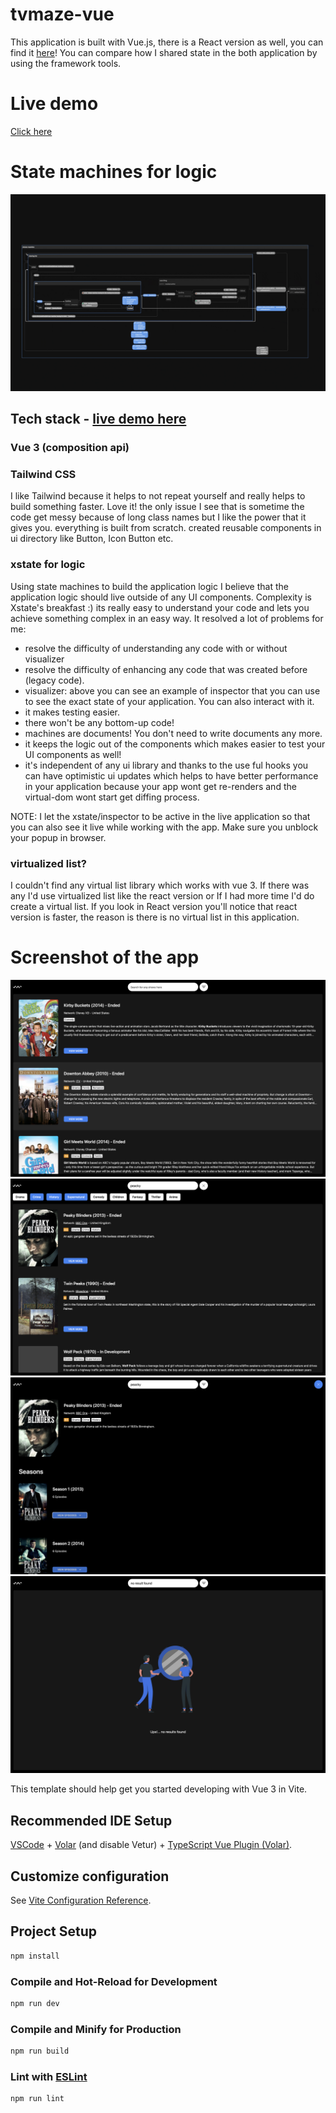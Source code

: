 # tvmaze-vue

This application is built with Vue.js, there is a React version as well, you can find it [here](https://github.com/alirezavalizade/tvmaze)! You can compare how I shared state in the both application by using the framework tools.

# Live demo

[Click here](https://tranquil-cranachan-e80665.netlify.app/)

# State machines for logic

![app-logic-overview](./public/app-logic-overview.gif?raw=true)

## Tech stack - [live demo here](https://tranquil-cranachan-e80665.netlify.app/)

### Vue 3 (composition api)

### Tailwind CSS

I like Tailwind because it helps to not repeat yourself and really helps to build something faster. Love it! the only issue I see that is sometime the code get messy because of long class names but I like the power that it gives you. everything is built from scratch. created reusable components in ui directory like Button, Icon Button etc.

### xstate for logic

Using state machines to build the application logic I believe that the application logic should live outside of any UI components. Complexity is Xstate's breakfast :) its really easy to understand your code and lets you achieve something complex in an easy way. It resolved a lot of problems for me:

- resolve the difficulty of understanding any code with or without visualizer
- resolve the difficulty of enhancing any code that was created before (legacy code).
- visualizer: above you can see an example of inspector that you can use to see the exact state of your application. You can also interact with it.
- it makes testing easier.
- there won't be any bottom-up code!
- machines are documents! You don't need to write documents any more.
- it keeps the logic out of the components which makes easier to test your UI components as well!
- it's independent of any ui library and thanks to the use ful hooks you can have optimistic ui updates which helps to have better performance in your application because your app wont get re-renders and the virtual-dom wont start get diffing process.

NOTE: I let the xstate/inspector to be active in the live application so that you can also see it live while working with the app. Make sure you unblock your popup in browser.

### virtualized list?

I couldn't find any virtual list library which works with vue 3. If there was any I'd use virtualized list like the react version or If I had more time I'd do create a virtual list. If you look in React version you'll notice that react version is faster, the reason is there is no virtual list in this application.

# Screenshot of the app

![app-screenshot](./public/screenshot.png?raw=true)
![app-screenshot](./public/filter.png?raw=true)
![app-screenshot](./public/show-detail.png?raw=true)
![app-screenshot](./public/no-result-found.png?raw=true)

This template should help get you started developing with Vue 3 in Vite.

## Recommended IDE Setup

[VSCode](https://code.visualstudio.com/) + [Volar](https://marketplace.visualstudio.com/items?itemName=Vue.volar) (and disable Vetur) + [TypeScript Vue Plugin (Volar)](https://marketplace.visualstudio.com/items?itemName=Vue.vscode-typescript-vue-plugin).

## Customize configuration

See [Vite Configuration Reference](https://vitejs.dev/config/).

## Project Setup

```sh
npm install
```

### Compile and Hot-Reload for Development

```sh
npm run dev
```

### Compile and Minify for Production

```sh
npm run build
```

### Lint with [ESLint](https://eslint.org/)

```sh
npm run lint
```

